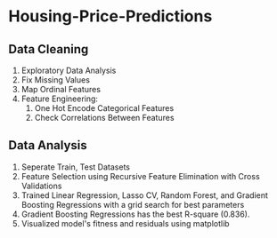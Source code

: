 # Housing-Price-Predictions

## Data Cleaning
1. Exploratory Data Analysis
2. Fix Missing Values
3. Map Ordinal Features
4. Feature Engineering:
   1) One Hot Encode Categorical Features
   2) Check Correlations Between Features

## Data Analysis
1. Seperate Train, Test Datasets
2. Feature Selection using Recursive Feature Elimination with Cross Validations 
3. Trained Linear Regression, Lasso CV, Random Forest, and Gradient Boosting Regressions with a grid search for best parameters
4. Gradient Boosting Regressions has the best R-square (0.836).
5. Visualized model's fitness and residuals using matplotlib
